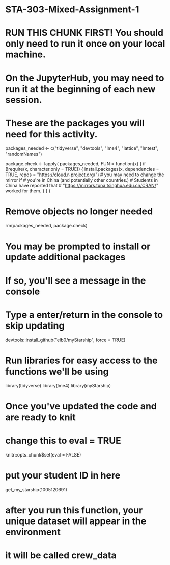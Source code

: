 # STA-303-Mixed-Assignment-1
# RUN THIS CHUNK FIRST! You should only need to run it once on your local machine.
# On the JupyterHub, you may need to run it at the beginning of each new session.

# These are the packages you will need for this activity.
packages_needed <- c("tidyverse", "devtools", "lme4", 
                     "lattice", "lmtest", "randomNames")

package.check <- lapply(
  packages_needed,
  FUN = function(x) {
    if (!require(x, character.only = TRUE)) {
      install.packages(x, dependencies = TRUE, 
      repos = "https://cloud.r-project.org/") # you may need to change the mirror if 
      # you're in China (and potentially other countries.)
      # Students in China have reported that 
      # "https://mirrors.tuna.tsinghua.edu.cn/CRAN/" worked for them.
    }
  }
)

# Remove objects no longer needed
rm(packages_needed, package.check)

# You may be prompted to install or update additional packages
# If so, you'll see a message in the console 
# Type a enter/return in the console to skip updating
devtools::install_github("elb0/myStarship", force = TRUE)
# Run libraries for easy access to the functions we'll be using
library(tidyverse)
library(lme4)
library(myStarship)

# Once you've updated the code and are ready to knit
# change this to eval = TRUE
knitr::opts_chunk$set(eval = FALSE)
# put your student ID in here
get_my_starship(1005120691)

# after you run this function, your unique dataset will appear in the environment
# it will be called crew_data
